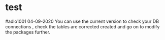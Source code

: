 # test
#adlo1001 04-09-2020
You can use the current version to check your DB connections , check the tables are corrected created and go on to modify the packages further.
